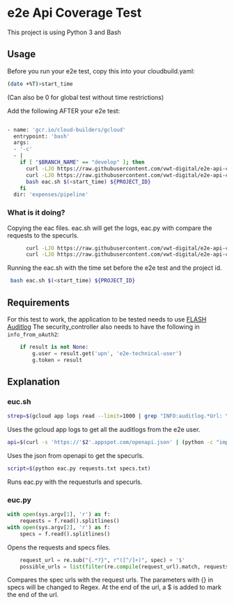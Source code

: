 # e2e Api Coverage Test

This project is using Python 3 and Bash

## Usage

Before you run your e2e test, copy this into your cloudbuild.yaml:

```bash 
(date +%T)>start_time 
```
(Can also be 0 for global test without time restrictions)


Add the following AFTER your e2e test:

```bash

- name: 'gcr.io/cloud-builders/gcloud'
  entrypoint: 'bash'
  args:
  - '-c'
  - |
    if [ "$BRANCH_NAME" == "develop" ]; then
      curl -LJO https://raw.githubusercontent.com/vwt-digital/e2e-api-coverage/develop/test/eac.sh
      curl -LJO https://raw.githubusercontent.com/vwt-digital/e2e-api-coverage/develop/test/eac.py
      bash eac.sh $(<start_time) ${PROJECT_ID}
    fi
  dir: 'expenses/pipeline'

```

### What is it doing?

Copying the eac files. eac.sh will get the logs, eac.py with compare the requests to the specurls.

```bash
      curl -LJO https://raw.githubusercontent.com/vwt-digital/e2e-api-coverage/develop/test/eac.sh
      curl -LJO https://raw.githubusercontent.com/vwt-digital/e2e-api-coverage/develop/test/eac.py
```

Running the eac.sh with the time set before the e2e test and the project id.
```bash
 bash eac.sh $(<start_time) ${PROJECT_ID} 
```


## Requirements
For this test to work, the application to be tested needs to use [FLASH Auditlog](https://github.com/vwt-digital/flask-auditlog)
The security_controller also needs to have the following in ```info_from_oAuth2```:
```python
    if result is not None:
        g.user = result.get('upn', 'e2e-technical-user')
        g.token = result
```

## Explanation

### euc.sh
```bash
strep=$(gcloud app logs read --limit=1000 | grep "INFO:auditlog.*Url: \(https://.*\) .*e2e-technical-user" | cut -d'|' -f 1 | cut -d" " -f2,7 | cut -d'/' -f1,4- | sed 's/https://' | sed 's/ /|/')
```
Uses the gcloud app logs to get all the auditlogs from the e2e user.

```bash
api=$(curl -s 'https://'$2'.appspot.com/openapi.json' | (python -c "import sys, json; print(' '.join(list(json.load(sys.stdin)['paths'].keys())))"))
```
Uses the json from openapi to get the specurls.

```bash
script=$(python eac.py requests.txt specs.txt)
```
Runs eac.py with the requesturls and specurls.

### euc.py
```python
with open(sys.argv[1], 'r') as f:
	requests = f.read().splitlines()
with open(sys.argv[2], 'r') as f:
	specs = f.read().splitlines()
```
Opens the requests and specs files.

```python
	request_url = re.sub("{.*?}", r"([^/]+)", spec) + '$'
	possible_urls = list(filter(re.compile(request_url).match, requests))
```
Compares the spec urls with the request urls. The parameters with {} in specs will be changed to Regex. At the end of the url, a $ is added to mark the end of the url.